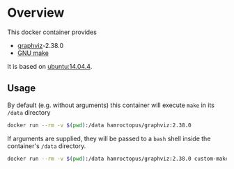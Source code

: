 Overview
========

This docker container provides

  - [graphviz](http://www.graphviz.org/)-2.38.0
  - [GNU make](https://www.gnu.org/software/make/)

It is based on [ubuntu:14.04.4](https://hub.docker.com/_/ubuntu/).

Usage
-----

By default (e.g. without arguments) this container will execute `make` in its
`/data` directory

```bash
docker run --rm -v $(pwd):/data hamroctopus/graphviz:2.38.0
```

If arguments are supplied, they will be passed to a `bash` shell inside the
container's `/data` directory.

```bash
docker run --rm -v $(pwd):/data hamroctopus/graphviz:2.38.0 custom-make-process
```
